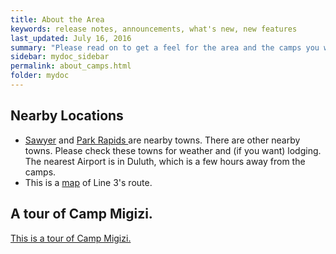 ```yaml
---
title: About the Area
keywords: release notes, announcements, what's new, new features
last_updated: July 16, 2016
summary: "Please read on to get a feel for the area and the camps you would frequent."
sidebar: mydoc_sidebar
permalink: about_camps.html
folder: mydoc
---
```


## Nearby Locations
- <a target="_blank" href="https://goo.gl/maps/7VwtdRMUHbjT8uko8">Sawyer</a> and <a target="_blank" href="https://goo.gl/maps/hy1maUXiCLBBXJwE6">Park Rapids </a> are nearby towns. There are other nearby towns. Please check these towns for weather and (if you want) lodging. The nearest Airport is in Duluth, which is a few hours away from the camps.
- This is a <a target="_blank" href="https://www.stopline3.org/map">map</a> of Line 3's route.



## A tour of Camp Migizi.

<a target="_blank" href="https://m.facebook.com/events/224217989365177/">This is a tour of Camp Migizi.</a>
